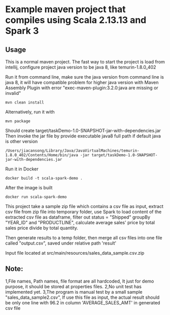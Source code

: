 # Example maven project that compiles using Scala 2.13.13 and Spark 3

## Usage

This is a normal maven project. 
The fast way to start the project is load from intellij, configure project java version to be java 8, like temurin-1.8.0_402

Run it from command line, make sure the java version from command line is java 8, it will have compatible problem for higher java version with Maven Assembly Plugin with error "exec-maven-plugin:3.2.0:java are missing or invalid"
```
mvn clean install
```

Alternatively, run it with 
```
mvn package
```
Should create target/taskDemo-1.0-SNAPSHOT-jar-with-dependencies.jar
Then invoke the jar file by provide executable java8 full path if default java is other version
```
/Users/jiacansong/Library/Java/JavaVirtualMachines/temurin-1.8.0_402/Contents/Home/bin/java -jar target/taskDemo-1.0-SNAPSHOT-jar-with-dependencies.jar
```

Run it in Docker
```
docker build -t scala-spark-demo .
```
After the image is built
```
docker run scala-spark-demo
```

This project take a sample zip file which contains a csv file as input, 
extract csv file from zip file into temporary folder, 
use Spark to load content of the extracted csv file as dataframe,
filter out status = "Shipped"
groupBy "YEAR_ID" and "PRODUCTLINE", calculate average sales' price by total sales price divide by total quantity. 

Then generate results to a temp folder, then merge all csv files into one file called "output.csv", saved under relative path 'result'

Input file located at 
src/main/resources/sales_data_sample.csv.zip

## Note:
1,File names, Path names, file format are all hardcoded, It just for demo purpose, it should be stored at properties files.
2,No unit test has implemented yet.
3,The program is manual test by a small sample "sales_data_sample2.csv", If use this file as input, the actual result should be only one line with 96.2 in column 'AVERAGE_SALES_AMT' in generated csv file